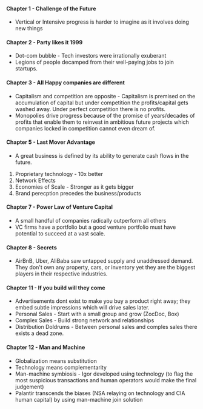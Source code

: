 

#### Chapter 1 - Challenge of the Future
* Vertical or Intensive progress is harder to imagine as it involves doing new things

#### Chapter 2 - Party likes it 1999
* Dot-com bubble - Tech investors were irrationally exuberant
* Legions of people decamped from their well-paying jobs to join startups.

#### Chapter 3 - All Happy companies are different
* Capitalism and competition are opposite - Capitalism is premised on the accumulation of capital but under competition the profits/capital gets washed away. Under perfect competition there is no profits.
* Monopolies drive progress because of the promise of years/decades of profits that enable them to reinvest in ambitious future projects which companies locked in competition cannot even dream of.

#### Chapter 5 - Last Mover Advantage
* A great business is defined by its ability to generate cash flows in the future.
1. Proprietary technology - 10x better
2. Network Effects
3. Economies of Scale - Stronger as it gets bigger
4. Brand perecption precedes the business/products

#### Chapter 7 - Power Law of Venture Capital
* A small handful of companies radically outperform all others
* VC firms have a portfolio but a good venture portfolio must have potential to succeed at a vast scale.

#### Chapter 8 - Secrets
* AirBnB, Uber, AliBaba saw untapped supply and unaddressed demand. They don't own any property, cars, or inventory yet they are the biggest players in their respective industries.

#### Chapter 11 - If you build will they come
* Advertisements dont exist to make you buy a product right away; they embed subtle impressions which will drive sales later.
* Personal Sales - Start with a small group and grow (ZocDoc, Box)
* Complex Sales - Build strong network and relationships
* Distribution Doldrums - Between personal sales and comples sales there exists a dead zone.

#### Chapter 12 - Man and Machine
* Globalization means substitution
* Technology means complementarity
* Man-machine symbiosis - Igor developed using technology (to flag the most suspicious transactions and human operators would make the final judgement)
* Palantir transcends the biases (NSA relaying on technology and CIA human capital) by using man-machine join solution 



